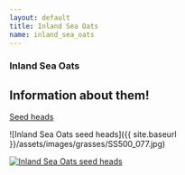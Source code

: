 ```yaml
---
layout: default
title: Inland Sea Oats
name: inland_sea_oats
---
```

### Inland Sea Oats

## Information about them!


[Seed heads](http://www.wildflower.org/image_archive/640x480/SS500/SS500_077.jpg)

![Inland Sea Oats seed heads]({{ site.baseurl }}/assets/images/grasses/SS500_077.jpg)

<p>
  <a href="{{ site.baseurl }}/assets/images/grasses/SS500_077.jpg">
    <img  src="{{ site.baseurl }}/assets/images/grasses/SS500_077.jpg"
        alt="Inland Sea Oats seed heads"
        style = "border: 0;"
    />
  </a>
</p>

